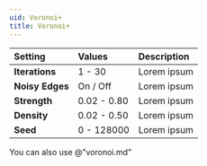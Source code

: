 ```yaml
---
uid: Voronoi+
title: Voronoi+
---
```


| Setting | Values | Description |
| :--- | :--- | :--- |
| **Iterations** | 1 - 30 | Lorem ipsum |
| **Noisy Edges** | On / Off | Lorem ipsum |
| **Strength** | 0.02 - 0.80 | Lorem ipsum |
| **Density** | 0.02 - 0.50 | Lorem ipsum |
| **Seed** | 0 - 128000 | Lorem ipsum |


You can also use @"voronoi.md"